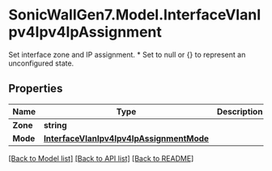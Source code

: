 # SonicWallGen7.Model.InterfaceVlanIpv4Ipv4IpAssignment
Set interface zone and IP assignment. * Set to null or {} to represent  an unconfigured state.

## Properties

Name | Type | Description | Notes
------------ | ------------- | ------------- | -------------
**Zone** | **string** |  | [optional] 
**Mode** | [**InterfaceVlanIpv4Ipv4IpAssignmentMode**](InterfaceVlanIpv4Ipv4IpAssignmentMode.md) |  | [optional] 

[[Back to Model list]](../README.md#documentation-for-models) [[Back to API list]](../README.md#documentation-for-api-endpoints) [[Back to README]](../README.md)

